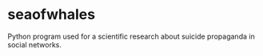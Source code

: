 # seaofwhales
Python program used for a scientific research about suicide propaganda in social networks.  
